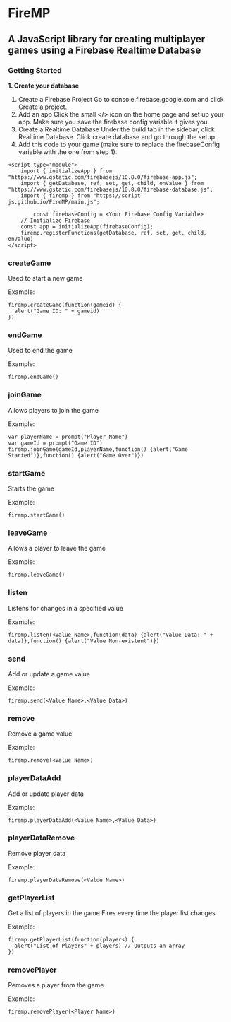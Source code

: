 # FireMP
## A JavaScript library for creating multiplayer games using a Firebase Realtime Database
### Getting Started

**1. Create your database**

1. Create a Firebase Project
Go to console.firebase.google.com and click Create a project.
2. Add an app
Click the small </> icon on the home page and set up your app. Make sure you save the firebase config variable it gives you.
3. Create a Realtime Database
Under the build tab in the sidebar, click Realtime Database. Click create database and go through the setup.
4. Add this code to your game (make sure to replace the firebaseConfig variable with the one from step 1):
```
<script type="module">
    import { initializeApp } from "https://www.gstatic.com/firebasejs/10.8.0/firebase-app.js";
    import { getDatabase, ref, set, get, child, onValue } from "https://www.gstatic.com/firebasejs/10.8.0/firebase-database.js";
    import { firemp } from "https://script-js.github.io/FireMP/main.js";

        const firebaseConfig = <Your Firebase Config Variable>
    // Initialize Firebase
    const app = initializeApp(firebaseConfig); 
    firemp.registerFunctions(getDatabase, ref, set, get, child, onValue)
</script>
```

### createGame
Used to start a new game

Example: 
```
firemp.createGame(function(gameid) {
  alert("Game ID: " + gameid)
})
```

### endGame
Used to end the game

Example:
```
firemp.endGame()
```

### joinGame
Allows players to join the game

Example:
```
var playerName = prompt("Player Name")
var gameId = prompt("Game ID")
firemp.joinGame(gameId,playerName,function() {alert("Game Started")},function() {alert("Game Over")})
```

### startGame
Starts the game

Example:
```
firemp.startGame()
```

### leaveGame
Allows a player to leave the game

Example:
```
firemp.leaveGame()
```

### listen
Listens for changes in a specified value

Example:
```
firemp.listen(<Value Name>,function(data) {alert("Value Data: " + data)},function() {alert("Value Non-existent")})
```

### send
Add or update a game value

Example:
```
firemp.send(<Value Name>,<Value Data>)
```

### remove
Remove a game value

Example:
```
firemp.remove(<Value Name>)
```

### playerDataAdd
Add or update player data

Example:
```
firemp.playerDataAdd(<Value Name>,<Value Data>)
```

### playerDataRemove
Remove player data

Example:
```
firemp.playerDataRemove(<Value Name>)
```

### getPlayerList
Get a list of players in the game
Fires every time the player list changes

Example:
```
firemp.getPlayerList(function(players) {
  alert("List of Players" + players) // Outputs an array
})
```

### removePlayer
Removes a player from the game

Example:
```
firemp.removePlayer(<Player Name>)
```
